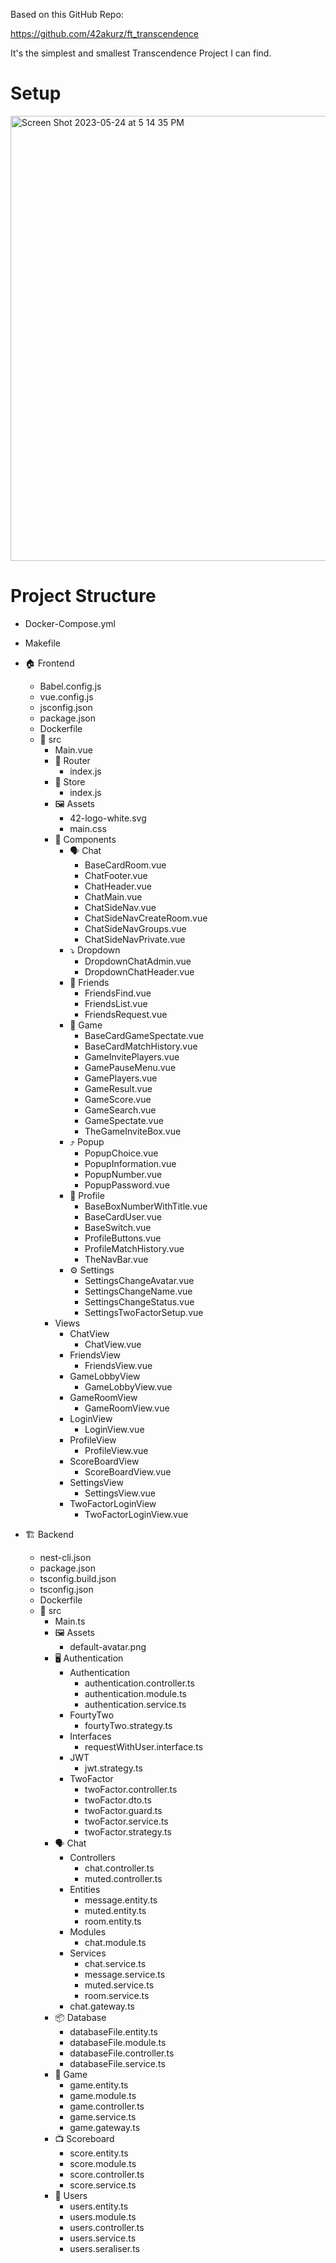 Based on this GitHub Repo:

https://github.com/42akurz/ft_transcendence

It's the simplest and smallest Transcendence Project I can find.

# Setup

<img width="712" alt="Screen Shot 2023-05-24 at 5 14 35 PM" src="https://github.com/pasqualerossi/42_Transcendence/assets/58959408/e44a0292-7d40-4901-a085-f0f266ac0822">

# Project Structure

<link rel="stylesheet" href="https://cdn.jsdelivr.net/gh/devicons/devicon@v2.15.1/devicon.min.css">

- <i class="devicon-docker-plain"></i> Docker-Compose.yml
- <i class="devicon-c-plain"></i> Makefile
- :house: Frontend
  - <i class="devicon-javascript-plain"></i> Babel.config.js
  - <i class="devicon-javascript-plain"></i> vue.config.js
  - <i class="devicon-javascript-plain"></i> jsconfig.json
  - <i class="devicon-javascript-plain"></i> package.json
  - <i class="devicon-docker-plain"></i> Dockerfile
  - :telescope: src
  	- <i class="devicon-vuejs-plain"></i> Main.vue
	- :signal_strength: Router
		- <i class="devicon-javascript-plain"></i> index.js
	- :convenience_store: Store
		- <i class="devicon-javascript-plain"></i> index.js
	- :framed_picture: Assets
		- 42-logo-white.svg
		- <i class="devicon-css3-plain"></i> main.css
	- :robot: Components
		- :speaking_head: Chat
			- <i class="devicon-vuejs-plain"></i> BaseCardRoom.vue 
			- <i class="devicon-vuejs-plain"></i> ChatFooter.vue
			- <i class="devicon-vuejs-plain"></i> ChatHeader.vue
			- <i class="devicon-vuejs-plain"></i> ChatMain.vue
			- <i class="devicon-vuejs-plain"></i> ChatSideNav.vue
			- <i class="devicon-vuejs-plain"></i> ChatSideNavCreateRoom.vue
			- <i class="devicon-vuejs-plain"></i> ChatSideNavGroups.vue
			- <i class="devicon-vuejs-plain"></i> ChatSideNavPrivate.vue
		- :arrow_heading_down: Dropdown
			- <i class="devicon-vuejs-plain"></i> DropdownChatAdmin.vue
			- <i class="devicon-vuejs-plain"></i> DropdownChatHeader.vue
		- :busts_in_silhouette: Friends
			- <i class="devicon-vuejs-plain"></i> FriendsFind.vue
			- <i class="devicon-vuejs-plain"></i> FriendsList.vue
			- <i class="devicon-vuejs-plain"></i> FriendsRequest.vue
		- :ping_pong: Game
			- <i class="devicon-vuejs-plain"></i> BaseCardGameSpectate.vue
			- <i class="devicon-vuejs-plain"></i> BaseCardMatchHistory.vue
			- <i class="devicon-vuejs-plain"></i> GameInvitePlayers.vue
			- <i class="devicon-vuejs-plain"></i> GamePauseMenu.vue
			- <i class="devicon-vuejs-plain"></i> GamePlayers.vue
			- <i class="devicon-vuejs-plain"></i> GameResult.vue
			- <i class="devicon-vuejs-plain"></i> GameScore.vue
			- <i class="devicon-vuejs-plain"></i> GameSearch.vue
			- <i class="devicon-vuejs-plain"></i> GameSpectate.vue
			- <i class="devicon-vuejs-plain"></i> TheGameInviteBox.vue
		- :arrow_heading_up: Popup
			- <i class="devicon-vuejs-plain"></i> PopupChoice.vue
			- <i class="devicon-vuejs-plain"></i> PopupInformation.vue
			- <i class="devicon-vuejs-plain"></i> PopupNumber.vue
			- <i class="devicon-vuejs-plain"></i> PopupPassword.vue
		- :bust_in_silhouette: Profile
			- <i class="devicon-vuejs-plain"></i> BaseBoxNumberWithTitle.vue
			- <i class="devicon-vuejs-plain"></i> BaseCardUser.vue
			- <i class="devicon-vuejs-plain"></i> BaseSwitch.vue
			- <i class="devicon-vuejs-plain"></i> ProfileButtons.vue
			- <i class="devicon-vuejs-plain"></i> ProfileMatchHistory.vue
			- <i class="devicon-vuejs-plain"></i> TheNavBar.vue
		- :gear: Settings
			- <i class="devicon-vuejs-plain"></i> SettingsChangeAvatar.vue
			- <i class="devicon-vuejs-plain"></i> SettingsChangeName.vue
			- <i class="devicon-vuejs-plain"></i> SettingsChangeStatus.vue
			- <i class="devicon-vuejs-plain"></i> SettingsTwoFactorSetup.vue
	- Views
		- ChatView
			- <i class="devicon-vuejs-plain"></i> ChatView.vue
		- FriendsView
			- <i class="devicon-vuejs-plain"></i> FriendsView.vue
		- GameLobbyView
			- <i class="devicon-vuejs-plain"></i> GameLobbyView.vue
		- GameRoomView
			- <i class="devicon-vuejs-plain"></i> GameRoomView.vue
		- LoginView
			- <i class="devicon-vuejs-plain"></i> LoginView.vue
		- ProfileView
			- <i class="devicon-vuejs-plain"></i> ProfileView.vue
		- ScoreBoardView
			- <i class="devicon-vuejs-plain"></i> ScoreBoardView.vue
		- SettingsView
			- <i class="devicon-vuejs-plain"></i> SettingsView.vue
		- TwoFactorLoginView
			- <i class="devicon-vuejs-plain"></i> TwoFactorLoginView.vue
	
- :building_construction: Backend
  - <i class="devicon-javascript-plain"></i> nest-cli.json
  - <i class="devicon-javascript-plain"></i> package.json
  - <i class="devicon-javascript-plain"></i> tsconfig.build.json
  - <i class="devicon-javascript-plain"></i> tsconfig.json
  - <i class="devicon-docker-plain"></i> Dockerfile
  - :telescope: src
  	- <i class="devicon-typescript-plain"></i> Main.ts
	- :framed_picture: Assets
		- default-avatar.png
	- :desktop_computer: Authentication
		- Authentication
			- <i class="devicon-typescript-plain"></i> authentication.controller.ts
			- <i class="devicon-typescript-plain"></i> authentication.module.ts
			- <i class="devicon-typescript-plain"></i> authentication.service.ts
		- FourtyTwo
			- <i class="devicon-typescript-plain"></i> fourtyTwo.strategy.ts
		- Interfaces
			- <i class="devicon-typescript-plain"></i> requestWithUser.interface.ts
		- JWT
			- <i class="devicon-typescript-plain"></i> jwt.strategy.ts
		- TwoFactor
			- <i class="devicon-typescript-plain"></i> twoFactor.controller.ts
			- <i class="devicon-typescript-plain"></i> twoFactor.dto.ts
			- <i class="devicon-typescript-plain"></i> twoFactor.guard.ts
			- <i class="devicon-typescript-plain"></i> twoFactor.service.ts
			- <i class="devicon-typescript-plain"></i> twoFactor.strategy.ts
	- :speaking_head: Chat
		- Controllers
			- <i class="devicon-typescript-plain"></i> chat.controller.ts
			- <i class="devicon-typescript-plain"></i> muted.controller.ts
		- Entities
			- <i class="devicon-typescript-plain"></i> message.entity.ts
			- <i class="devicon-typescript-plain"></i> muted.entity.ts
			- <i class="devicon-typescript-plain"></i> room.entity.ts
		- Modules
			- <i class="devicon-typescript-plain"></i> chat.module.ts
		- Services
			- <i class="devicon-typescript-plain"></i> chat.service.ts
			- <i class="devicon-typescript-plain"></i> message.service.ts
			- <i class="devicon-typescript-plain"></i> muted.service.ts
			- <i class="devicon-typescript-plain"></i> room.service.ts
		- <i class="devicon-typescript-plain"></i> chat.gateway.ts
	- :package: Database
		- <i class="devicon-typescript-plain"></i> databaseFile.entity.ts
		- <i class="devicon-typescript-plain"></i> databaseFile.module.ts
		- <i class="devicon-typescript-plain"></i> databaseFile.controller.ts
		- <i class="devicon-typescript-plain"></i> databaseFile.service.ts
	- :ping_pong: Game
		- <i class="devicon-typescript-plain"></i> game.entity.ts
		- <i class="devicon-typescript-plain"></i> game.module.ts
		- <i class="devicon-typescript-plain"></i> game.controller.ts
		- <i class="devicon-typescript-plain"></i> game.service.ts
		- <i class="devicon-typescript-plain"></i> game.gateway.ts
	- :tv: Scoreboard
		- <i class="devicon-typescript-plain"></i> score.entity.ts
		- <i class="devicon-typescript-plain"></i> score.module.ts
		- <i class="devicon-typescript-plain"></i> score.controller.ts
		- <i class="devicon-typescript-plain"></i> score.service.ts
	- :busts_in_silhouette: Users
		- <i class="devicon-typescript-plain"></i> users.entity.ts
		- <i class="devicon-typescript-plain"></i> users.module.ts
		- <i class="devicon-typescript-plain"></i> users.controller.ts
		- <i class="devicon-typescript-plain"></i> users.service.ts
		- <i class="devicon-typescript-plain"></i> users.seraliser.ts